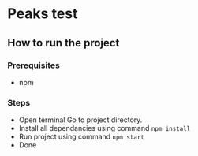 # Peaks test

## How to run the project
### Prerequisites 
- npm
### Steps
- Open terminal Go to project directory.
- Install all dependancies using command `npm install`
- Run project using command `npm start`
- Done